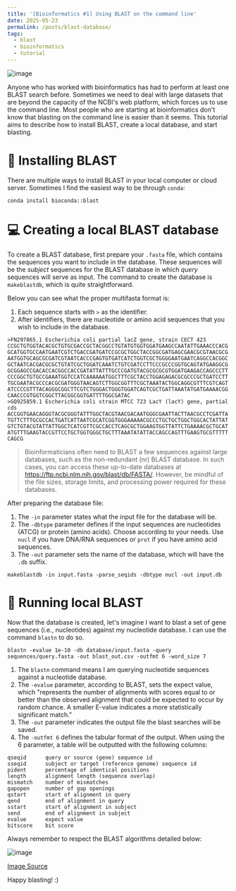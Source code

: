 ```yaml
---
title: '[Bioinformatics #1] Using BLAST on the command line'
date: 2025-05-23
permalink: /posts/blast-database/
tags:
  - blast
  - bioinformatics
  - tutorial
---
```


![image](https://github.com/user-attachments/assets/dfc2898b-1df8-4ccf-a7ab-ef8823cd39b8)


Anyone who has worked with bioinformatics has had to perform at least one BLAST search before. Sometimes we need to deal with large datasets that are beyond the capacity of the NCBI's web platform, which forces us to use the command line. Most people who are starting at bioinformatics don't know that blasting on the command line is easier than it seems. This tutorial aims to describe how to install BLAST, create a local database, and start blasting.

:wrench: Installing BLAST
======

There are multiple ways to install BLAST in your local computer or cloud server. Sometimes I find the easiest way to be through ``conda``:

```
conda install bioconda::blast
```


:computer: Creating a local BLAST database
======

To create a BLAST database, first prepare your ```.fasta``` file, which contains the sequences you want to include in the database. These sequences will be the _subject_ sequences for the BLAST database in which _query_ sequences will serve as input. The command to create the database is ```makeblastdb```, which is quite straightforward. 

Below you can see what the proper multifasta format is:

1. Each sequence starts with ```>``` as the identifier.
2. After identifiers, there are nucleotide or amino acid sequences that you wish to include in the database. 

```
>FN297865.1 Escherichia coli partial lacZ gene, strain CECT 423
CCGCTGTGGTACACGCTGTGCGACCGCTACGGCCTGTATGTGGTGGATGAAGCCAATATTGAAACCCACG
GCATGGTGCCAATGAATCGTCTGACCGATGATCCGCGCTGGCTACCGGCGATGAGCGAACGCGTAACGCG
AATGGTGCAGCGCGATCGTAATCACCCGAGTGTGATCATCTGGTCGCTGGGGAATGAATCAGGCCACGGC
GCTAATCACGACGCGCTGTATCGCTGGATCAAATCTGTCGATCCTTCCCGCCCGGTGCAGTATGAAGGCG
GCGGAGCCGACACCACGGCCACCGATATTATTTGCCCGATGTACGCGCGCGTGGATGAAGACCAGCCCTT
CCCGGCTGTGCCGAAATGGTCCATCAAAAAATGGCTTTCGCTACCTGGAGAGACGCGCCCGCTGATCCTT
TGCGAATACGCCCACGCGATGGGTAACAGTCTTGGCGGTTTCGCTAAATACTGGCAGGCGTTTCGTCAGT
ATCCCCGTTTACAGGGCGGCTTCGTCTGGGACTGGGTGGATCAGTCGCTGATTAAATATGATGAAAACGG
CAACCCGTGGTCGGCTTACGGCGGTGATTTTGGCGATAC
>GQ925859.1 Escherichia coli strain MTCC 723 LacY (lacY) gene, partial cds
ACCGGTGAACAGGGTACGCGGGTATTTGGCTACGTAACGACAATGGGCGAATTACTTAACGCCTCGATTA
TGTTCTTTGCGCCACTGATCATTAATCGCATCGGTGGGAAAAACGCCCTGCTGCTGGCTGGCACTATTAT
GTCTGTACGTATTATTGGCTCATCGTTCGCCACCTCAGCGCTGGAAGTGGTTATTCTGAAAACGCTGCAT
ATGTTTGAAGTACCGTTCCTGCTGGTGGGCTGCTTTAAATATATTACCAGCCAGTTTGAAGTGCGTTTTT
CAGCG
```

>Bioinformaticians often need to BLAST a few sequences against large databases, such as the non-redundant (nr) BLAST database. In such cases, you can access these up-to-date databases at https://ftp.ncbi.nlm.nih.gov/blast/db/FASTA/. However, be mindful of the file sizes, storage limits, and processing power required for these databases.

After preparing the database file:

1. The ``-in``  parameter states what the input file for the database will be.
2. The ``-dbtype`` parameter defines if the input sequences are nucleotides (ATCG) or protein (amino acids). Choose according to your needs. Use ``nucl`` if you have DNA/RNA sequences or ``prot`` if you have amino acid sequences.
3. The ``-out`` parameter sets the name of the database, which will have the ``.db`` suffix. 

```
makeblastdb -in input.fasta -parse_seqids -dbtype nucl -out input.db
```

:running: Running local BLAST
======

Now that the database is created, let's imagine I want to blast a set of gene sequences (i.e., nucleotides) against my nucleotide database. I can use the command ```blastn``` to do so. 


```
blastn -evalue 1e-10 -db database/input.fasta -query sequences/query.fasta -out blast_out.csv -outfmt 6 -word_size 7
```

1. The ```blastn``` command means I am querying nucleotide sequences against a nucleotide database.
2. The ```-evalue``` parameter, according to BLAST, sets the expect value, which "represents the number of alignments with scores equal to or better than the observed alignment that could be expected to occur by random chance. A smaller E-value indicates a more statistically significant match."
3. The ```-out``` parameter indicates the output file the blast searches will be saved.
4. The ```-outfmt 6``` defines the tabular format of the output. When using the 6 parameter, a table will be outputted with the following columns:


```
qseqid      query or source (gene) sequence id
sseqid      subject or target (reference genome) sequence id
pident      percentage of identical positions
length      alignment length (sequence overlap)
mismatch    number of mismatches
gapopen     number of gap openings
qstart      start of alignment in query
qend        end of alignment in query
sstart      start of alignment in subject
send        end of alignment in subject
evalue      expect value
bitscore    bit score
```

Always remember to respect the BLAST algorithms detailed below:

![image](https://github.com/user-attachments/assets/7861668f-9db0-4f24-8bb6-22e97cff6505)

[Image Source](http://bch709.plantgenomicslab.org/BLAST/index.html)

Happy blasting! :)
